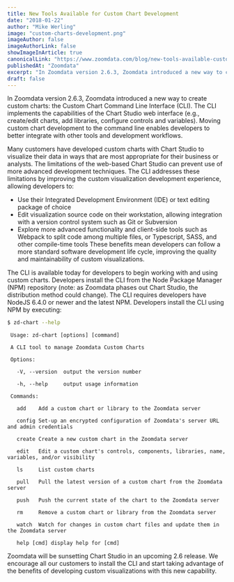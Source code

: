 ```yaml
---
title: New Tools Available for Custom Chart Development
date: "2018-01-22"
author: "Mike Werling"
image: "custom-charts-development.png"
imageAuthor: false
imageAuthorLink: false
showImageInArticle: true
canonicalLink: "https://www.zoomdata.com/blog/new-tools-available-custom-chart-development/"
publishedAt: "Zoomdata"
excerpt: "In Zoomdata version 2.6.3, Zoomdata introduced a new way to create custom charts: the Custom Chart Command Line Interface (CLI)..."
draft: false
---
```


In Zoomdata version 2.6.3, Zoomdata introduced a new way to create custom charts: the Custom Chart Command Line Interface (CLI).  The CLI implements the capabilities of the Chart Studio web interface (e.g., create/edit charts, add libraries, configure controls and variables).  Moving custom chart development to the command line enables developers to better integrate with other tools and development workflows.

Many customers have developed custom charts with Chart Studio to visualize their data in ways that are most appropriate for their business or analysts.  The limitations of the web-based Chart Studio can prevent use of more advanced development techniques.   The CLI addresses these limitations by improving the custom visualization development experience, allowing developers to:
* Use their Integrated Development Environment (IDE) or text editing package of choice
* Edit visualization source code on their workstation, allowing integration with a version control system such as Git or Subversion
* Explore more advanced functionality and client-side tools such as Webpack to split code among multiple files, or Typescript, SASS, and other compile-time tools
These benefits mean developers can follow a more standard software development life cycle, improving the quality and maintainability of custom visualizations.

The CLI is available today for developers to begin working with and using custom charts.  Developers install the CLI from the Node Package Manager (NPM) repository (note: as Zoomdata phases out Chart Studio, the distribution method could change).  The CLI requires developers have NodeJS 6.4.0 or newer and the latest NPM.  Developers install the CLI using NPM by executing:
```bash
$ zd-chart --help
```
```
 Usage: zd-chart [options] [command]

 A CLI tool to manage Zoomdata Custom Charts

 Options:

   -V, --version  output the version number

   -h, --help     output usage information

 Commands:

   add    Add a custom chart or library to the Zoomdata server

   config Set-up an encrypted configuration of Zoomdata's server URL and admin credentials

   create Create a new custom chart in the Zoomdata server

   edit   Edit a custom chart's controls, components, libraries, name, variables, and/or visibility

   ls     List custom charts

   pull   Pull the latest version of a custom chart from the Zoomdata server

   push   Push the current state of the chart to the Zoomdata server

   rm     Remove a custom chart or library from the Zoomdata server

   watch  Watch for changes in custom chart files and update them in the Zoomdata server

   help [cmd] display help for [cmd]
```

Zoomdata will be sunsetting Chart Studio in an upcoming 2.6 release.  We encourage all our customers to install the CLI and start taking advantage of the benefits of developing custom visualizations with this new capability.